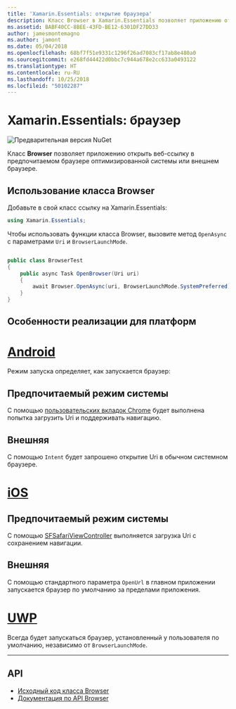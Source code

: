 ```yaml
---
title: 'Xamarin.Essentials: открытие браузера'
description: Класс Browser в Xamarin.Essentials позволяет приложению открывать веб-ссылку в предпочитаемом браузере оптимизированной системы или внешнем браузере.
ms.assetid: BABF40CC-8BEE-43FD-BE12-6301DF27DD33
author: jamesmontemagno
ms.author: jamont
ms.date: 05/04/2018
ms.openlocfilehash: 68bf7f51e9331c1296f26ad7083cf17ab8e480a0
ms.sourcegitcommit: e268fd44422d0bbc7c944a678e2cc633a0493122
ms.translationtype: HT
ms.contentlocale: ru-RU
ms.lasthandoff: 10/25/2018
ms.locfileid: "50102287"
---
```

# <a name="xamarinessentials-browser"></a>Xamarin.Essentials: браузер

![Предварительная версия NuGet](~/media/shared/pre-release.png)

Класс **Browser** позволяет приложению открыть веб-ссылку в предпочитаемом браузере оптимизированной системы или внешнем браузере.

## <a name="using-browser"></a>Использование класса Browser

Добавьте в свой класс ссылку на Xamarin.Essentials:

```csharp
using Xamarin.Essentials;
```

Чтобы использовать функции класса Browser, вызовите метод `OpenAsync` с параметрами `Uri` и `BrowserLaunchMode`.

```csharp

public class BrowserTest
{
    public async Task OpenBrowser(Uri uri)
    {
        await Browser.OpenAsync(uri, BrowserLaunchMode.SystemPreferred);
    }
}
```

## <a name="platform-implementation-specifics"></a>Особенности реализации для платформ

# <a name="androidtabandroid"></a>[Android](#tab/android)

Режим запуска определяет, как запускается браузер:

## <a name="system-preferred"></a>Предпочитаемый режим системы

С помощью [пользовательских вкладок Chrome](https://developer.chrome.com/multidevice/android/customtabs) будет выполнена попытка загрузить Uri и поддерживать навигацию.

## <a name="external"></a>Внешняя

С помощью `Intent` будет запрошено открытие Uri в обычном системном браузере.

# <a name="iostabios"></a>[iOS](#tab/ios)

## <a name="system-preferred"></a>Предпочитаемый режим системы

С помощью [SFSafariViewController](https://developer.xamarin.com/api/type/SafariServices.SFSafariViewController/) выполняется загрузка Uri с сохранением навигации.

## <a name="external"></a>Внешняя

С помощью стандартного параметра `OpenUrl` в главном приложении запускается браузер по умолчанию за пределами приложения.

# <a name="uwptabuwp"></a>[UWP](#tab/uwp)

Всегда будет запускаться браузер, установленный у пользователя по умолчанию, независимо от `BrowserLaunchMode`.

--------------

## <a name="api"></a>API

- [Исходный код класса Browser](https://github.com/xamarin/Essentials/tree/master/Xamarin.Essentials/Browser)
- [Документация по API Browser](xref:Xamarin.Essentials.Browser)
